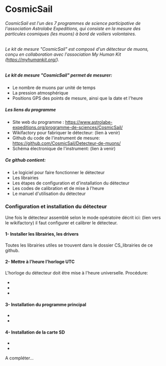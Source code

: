 # CosmicSail
###### _CosmicSail est l'un des 7 programmes de science participative de l'association Astrolabe Expeditions, qui consiste en la mesure des particules cosmiques (les muons) à bord de voiliers volontaires._
###### _Le kit de mesure "CosmicSail" est composé d'un détecteur de muons, conçu en collaboration avec l'association My Human Kit (https://myhumankit.org/)._
###
##### Le kit de mesure "CosmicSail" permet de mesurer:

- Le nombre de muons par unité de temps
- La pression atmosphérique
- Positions GPS des points de mesure, ainsi que la date et l'heure

##### Les liens du programme
- Site web du programme : https://www.astrolabe-expeditions.org/programme-de-sciences/CosmicSail/
- Wikifactory pour fabriquer le détecteur: (lien à venir)
- Github du code de l'instrument de mesure:  https://github.com/CosmicSail/Detecteur-de-muons/
- Schéma électronique de l'instrument: (lien à venir)

##### Ce github contient: 
- Le logiciel pour faire fonctionner le détecteur
- Les librairies
- Les étapes de configuration et d'installation du détecteur
- Les codes de calibration et de mise à l'heure
- Le manuel d'utilisation du détecteur

### Configuration et installation du détecteur
Une fois le détecteur assemblé selon le mode opératoire décrit ici: (lien vers le wikifactory)
il faut configurer et calibrer le détecteur.

#### 1-  Installer les librairies, les drivers
Toutes les librairies utiles se trouvent dans le dossier CS_librairies de ce github.


#### 2- Mettre à l'heure l'horloge UTC
L'horloge du détecteur doit être mise à l'heure universelle. Procédure:

-
-
-

#### 3- Installation du programme principal
-
-

#### 4- Installation de la carte SD
-
-

A compléter...
